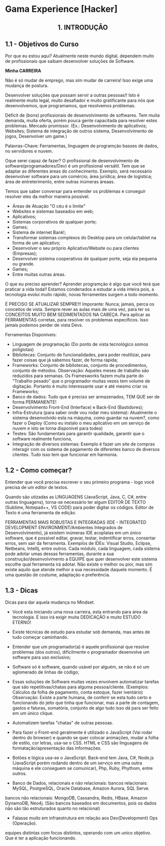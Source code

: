 # Gama Experience [Hacker]



<h2 align="center">1. INTRODUÇÃO</h2>

 
## 1.1 - Objetivos do Curso 

Por que eu estou aqui?
Atualmente neste mundo digital, dependem muito de profissionais que saibam desenvolver soluções de Software.

<b>Minha CARREIRA</b>

Não é só mudar de emprego, mas sim mudar de carreira! Isso exige uma mudança de postura. 

Desenvolver soluções que possam servir a outras pessoas!! Isto é realmente muito legal, muito desafiador e muito gratificante para nós que desenvolvemos, que programamos, que resolvemos problemas.

Déficit de (bons) profissionais de desenvolvimento de softwares.
Tem muita demanda, muita oferta, porém pouca gente capacitada para resolver estes problemas. Mercado promissor. (Ex.: Desenvolvimento de aplicativos; Websites; Sistema de integração de outros sistema, Desenvolvimento de jogos, Desenvolver um game.)

Palavras-Chave: Ferramentas, linguagem de programção basses de dados, no servidores e nuvem.

Oque serei capaz de fazer? 
O profissional de desenvolvimento de software(programadores/Dev) é um profissional versátil. Tem que se adaptar as diferentes áreas do conhecimento.
Exemplo, será necessário desenvolver software para um comércio; área jurídica; área de logistica; área de entreterimento, entre outras inúmeras  áreaas.

Temos que saber conversar para entender os problemas e conseguir resolver eles da melhor maneira possível. 

- Áreas de Atuação
"O céu é o limite" 
- Websites e sistemas baseados em web;
- Aplicativos;
- Sistemas corporativos de qualquer porte;
- Games;
- Sistema de internet Bank!;
- Transformar sistemas complexos do Desktop para um celular/tablet na forma de um aplicativo;
- Desenvolver o seu próprio Aplicativo/Website ou para clientes (Empresas);
- Desenvolver sistema cooperativos de qualquer porte, seja ela pequena ou grande.
- Games;
- Entre muitas outras áreas.

O que eu preciso aprender? 
Aprender programção é algo que você terá que praticar a vida toda!! Estamos condenados a estudar a vida inteira pois, a tecnologia evolui muito rápido, novas ferramentes surgem a todo momento.

É PRECISO SE ATUALIZAR SEMPRE!!! 
Imporante: Nunca; jamais, perca os conceitos de vista.
Sempre rever as aulas mais de uma vez, para ter os CONCEITOS MUITO BEM SEDIMENTADOS NA CABEÇA.
Para aplicar as FERRAMENTAS corretas, para resolver os problemas específicos. Isso jamais podemos perder de vista Devs.

Ferramentas Disponíveis:
- Linguagem de programação (Do ponto de vista tecnológico somos poliglotas)
- Bibliotecas: Conjunto de funcionalidades, para poder reutilizar, para fazer coisas que já sabemos fazer, de forma rápida;
- Frameworks: Conjunto de bibliotecas, conjunto de procedimentos, conjunto de métodos. Observação: Aqueles meses de trabalho são reduzidos para semanas. Os Framesworks fazem muita parte do "Trabalho pesado" que o programador muitas vezes tem volume de digitação. Portanto é muito interessante usar e até mesmo criar os Frameworks;
-  Banco de dados: Tudo que é preciso ser armazenados, TEM QUE ser de forma PERMANENTE!
- Desenvolvimento Front-End (Interface) e Back-End (Bastidores);
- Infra-Estrutura (para saber onde vou rodar meu sistema): Atualmente o sistema desenvolvido esta na máquina, como guardar na nuvem?, como fazer o Deploy (Como eu instalo o meu aplicativo em um serviço de nuvem e isto se torna disponível para todes)
- Testes: São fundamentais para garantir qualidade, garantir que o software realmente funciona,
- Integração de diversos sistemas: Exemplo é fazer um site de compras interagir com os sistema de pagamento de diferentes banco de diversos clientes. Tudo isso tem que funcionar em harmonia.   

## 1.2 - Como começar?
Entender que você precisa escrever o seu primeiro programa - logo você precisa de um editor de textos.

Quando são utizadas as LINGUAGENS (JavaScript, Java, C, C#, entre outras linguagens), torna-se necessário
ter algum EDITOR DE TEXTO (Sublime, Notepad++, VS CODE) para poder digitar os códigos. Editor de Texto é uma ferramenta de edição. 

FERRAMENTAS MAIS ROBUSTAS E INTEGRADAS (IDE - INTEGRATED DEVELOPMENT ENVIRONMENT/Ambientes Integrados de Desenvolvimento), já existem inúmeras IDE acoplatas em um único software, que é possível editar, gravar, testar, indentificar erros, consertar erros, sem sair da ferramenta.
Exemplos de IDEs: Visual Studio, Eclipse, Netbeans, Intellij, entre outros.
Cada módulo, cada linguagem, cada sistema pode adotar umas dessas ferramentas, durante a sua construção/desenvolvimento a EQUIPE que quer desenvolver este sistema escolhe qual ferramenta irá adotar. Não existe o melhor ou pior, mas sim existe aquilo que atende melhor a sua necessidade daquele momento. É uma questão de costume, adaptação e preferência. 

## 1.3 - Dicas
Dicas para dar aquela mudança no Mindset. 
- Você esta iniciando uma nova carreira, esta entrando para área da tecnologia. E isso irá exigir muita DEDICAÇÃO e muito ESTUDO ETERNO! 
- Existe técnicas de estudo para estudar sob demanda, mas antes de tudo começar caminhando.
-  Entender que um programador(a) é aquele profissional que resolve problemas (dos outros), dificilmente o programador desenvolve um software para uso exclusivo;
- Software só é software, quando usável por alguém, se não é só um aglomerado de linhas de código;
- Essas soluções de Software muitas vezes envolvem automatizar tarefas que são repetitivas/chatas para alguma pessoa/cliente. (Exemplos: Cálculos da folha de pagamento, conta estoque, fazer iventário)
Observação: Existe a parte humana, de conferir se esta tudo certo e funcionando do jeito que tinha que funcionar, mas a parte de contagem, gastos e faturas, somatória, conjunto de algo tudo isso dá para ser feito em um único clique.
- Automatizem tarefas "chatas" de outras pessoas.

- Para fazer o Front-end geralmente é utilizado o JavaScript (Vai rodar dentro do browser) e quando se quer colocar animações, mudar a folha de estilo, cor letras, usa-se o CSS. HTML e CSS são linguagens de formatação/apresentação das informações. 

- Botões e lógica usa-se o JavaScript. Back-end tem Java, C#, Node.js (JavaScript porém rodando dentro de um serviço em uma outra máquina e ele conseguem se comunicar), Php, Ruby, Phythom, entre outros.

- Banco de Dados, relacionais e não relacionais:
bancos relacionais: MySQL, PostgreSQL, Oracle Database, Amazon Aurora, SQL Serve.

bancos não relacionais: MongoDB, Cassandra, Redis, HBase, Amazon DynamoDB, Neo4j. (São bancos baseados em documentos, pois os dados não são tão estruturados quanto no relacional)

- Falasse muito em infraestrutura em relação aos Dev(Development) Ops (Operação).

equipes distintas com focos distintos, operando com um unico objetivo. Que é ter a aplicação funcionando.




